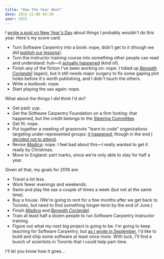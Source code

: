```yaml
---
title: "How the Year Went"
date: 2015-12-06 05:30
year: 2015
---
```

<p>
  I <a href="{{site.github.url}}/2015/01/01/things-i-wont-do-this-year.html">wrote a post on New Year's Day</a>
  about things I probably <em>wouldn't</em> do this year.
  Here's my score card:
</p>
<ul>
  <li>
    Turn Software Carpentry into a book: nope, didn't get to it
    (though we <em>did</em> <a href="https://software-carpentry.org/blog/2015/09/publishing-our-lessons.html">publish our lessons</a>).
  </li>
  <li>
    Turn the instructor training course into something other people can read and understand:
    huh&mdash;it <a href="http://swcarpentry.github.io/instructor-training/">actually happened</a> (kind of).
  </li>
  <li>
    Finish any of the fiction I've been working on:
    nope.
    I tidied up <a href="http://sensibleadventures.com/works-in-progress/beneath-coriandel/"><em>Beneath Coriandel</em></a> (again),
    but it still needs major surgery to fix some gaping plot holes before it's worth publishing,
    and I didn't touch the others.
  </li>
  <li>
    Write a textbook:
    nope.
  </li>
  <li>
    Start playing the sax again:
    nope.
  </li>
</ul>
<p>
  What about the things I <em>did</em> think I'd do?
</p>
<ul>
  <li>
    Get paid: yup.
  </li>
  <li>
     Get the Software Carpentry Foundation on a firm footing:
     that happened,
     but the credit belongs to the <a href="https://software-carpentry.org/scf/steering-committee.html">Steering Committee</a>.
  </li>
  <li>
    Get fit:
    nope.
  </li>
  <li>
    Put together a meeting of grassroots "learn to code" organizations targeting under-represented groups:
    <a href="{{site.github.url}}/2015/06/12/teaching-tech-together.html">it happened</a>,
    though in the end <a href="{{site.github.url}}/2015/11/09/daddy-why-dont-you-ever-laugh.html">I decided not to attend</a>.
  </li>
  <li>
    Revise <a href="http://sensibleadventures.com/works-in-progress/madica/"><em>Madica</em></a>:
    nope.
    I feel bad about this&mdash;I really wanted to get it ready by Christmas.
  </li>
  <li>
    Move to England:
    part marks,
    since we're only able to stay for half a year.
  </li>
</ul>
<p>
  Given all that,
  my goals for 2016 are:
</p>
<ul>
  <li>
    Travel a lot less.
  </li>
  <li>
    Work fewer evenings and weekends.
  </li>
  <li>
    Swim and play the sax a couple of times a week
    (but not at the same time).
  </li>
  <li>
    Buy a house.
    (We're going to rent for a few months after we get back to Toronto,
    but need to find something longer-term by the end of June.)
  </li>
  <li>
    Finish <a href="http://sensibleadventures.com/works-in-progress/madica/"><em>Madica</em></a>
    and <a href="http://sensibleadventures.com/works-in-progress/beneath-coriandel/"><em>Beneath Coriandel</em></a>.
  </li>
  <li>
    Train at least half a dozen people to run Software Carpentry instructor training.
  </li>
  <li>
    Figure out what my next big project is going to be.
    I'm going to keep teaching for Software Carpentry,
    but <a href="{{site.github.url}}/2015/09/06/unwritten-and-undone.html">as I wrote in September</a>,
    I'd like to build and ship some software at least once more.
    With luck,
    I'll find a bunch of scientists in Toronto that I could help part-time.
  </li>
</ul>
<p>
  I'll let you know how it goes...
</p>
